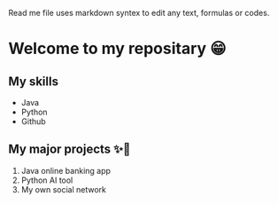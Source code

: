 Read me file uses markdown syntex to edit any text, formulas or codes.

# Welcome to my repositary 😁

## My skills
- Java
- Python
- Github
  
## My major projects ✨🎁
1. Java online banking app
2. Python AI tool
3. My own social network

